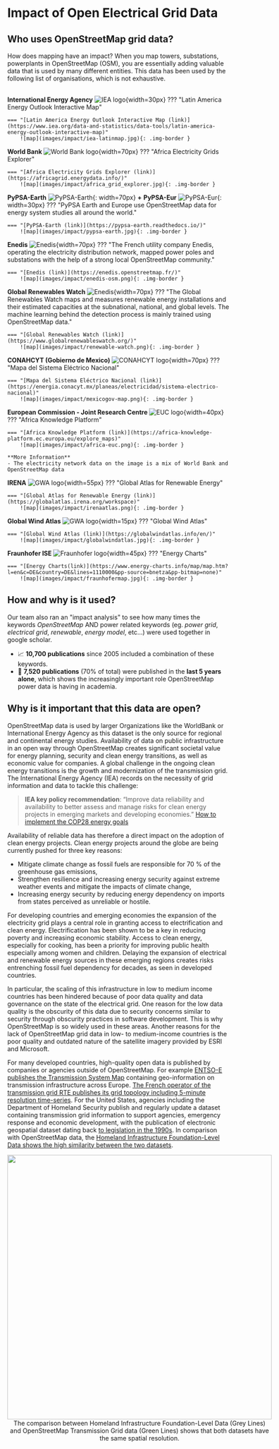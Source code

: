 <div class="page-headers">
<h1>Impact of Open Electrical Grid Data </h1>
</div>

## **<div class="tools-header">Who uses OpenStreetMap grid data?</div>**

How does mapping have an impact? When you map towers, substations, powerplants in OpenStreetMap (OSM), you are essentially adding valuable data that is used by many different entities. This data has been used by the following list of organisations, which is not exhaustive.
<br> <br>

**International Energy Agency**  ![IEA logo](images/impact/International-energy-agency-logo.png){width=30px} 
??? "Latin America Energy Outlook Interactive Map"
    
    === "[Latin America Energy Outlook Interactive Map (link)](https://www.iea.org/data-and-statistics/data-tools/latin-america-energy-outlook-interactive-map)"
        ![map](images/impact/iea-latinmap.jpg){: .img-border }

**World Bank**  ![World Bank logo](images/impact/worldbanklogo.jpg){width=70px} 
??? "Africa Electricity Grids Explorer"
    
    === "[Africa Electricity Grids Explorer (link)](https://africagrid.energydata.info/)"
        ![map](images/impact/africa_grid_explorer.jpg){: .img-border }


**PyPSA-Earth** ![PyPSA-Earth](images/impact/pypsa-earth-logo.png){: width=70px} **+** **PyPSA-Eur** ![PyPSA-Eur](images/impact/pypsa-eur-logo.jpg){: width=30px}
??? "PyPSA Earth and Europe use OpenStreetMap data for energy system studies all around the world."
    
    === "[PyPSA-Earth (link)](https://pypsa-earth.readthedocs.io/)"
        ![map](images/impact/pypsa-earth.jpg){: .img-border }

**Enedis**  ![Enedis](images/impact/enedis-logo.png){width=70px} 
??? "The French utility company Enedis, operating the electricity distribution network, mapped power poles and substations with the help of a strong local OpenStreetMap community."
    
    === "[Enedis (link)](https://enedis.openstreetmap.fr/)"
        ![map](images/impact/enedis-osm.png){: .img-border }


**Global Renewables Watch**  ![Enedis](images/impact/ms-logo.png){width=70px} 
??? "The Global Renewables Watch maps and measures renewable energy installations and their estimated capacities at the subnational, national, and global levels. The machine learning behind the detection process is mainly trained using OpenStreetMap data."
    
    === "[Global Renewables Watch (link)](https://www.globalrenewableswatch.org/)"
        ![map](images/impact/renewable-watch.png){: .img-border }
 
**CONAHCYT (Gobierno de Mexico)**  ![CONAHCYT logo](images/impact/conahcyt.png){width=70px} 
??? "Mapa del Sistema Eléctrico Nacional"
    
    === "[Mapa del Sistema Eléctrico Nacional (link)](https://energia.conacyt.mx/planeas/electricidad/sistema-electrico-nacional)"
        ![map](images/impact/mexicogov-map.png){: .img-border }
 
**European Commission - Joint Research Centre**  ![EUC logo](images/impact/euc-logo.jpg){width=40px} 
??? "Africa Knowledge Platform"
    
    === "[Africa Knowledge Platform (link)](https://africa-knowledge-platform.ec.europa.eu/explore_maps)"
        ![map](images/impact/africa-euc.png){: .img-border }

    **More Information**
    - The electricity network data on the image is a mix of World Bank and OpenStreetMap data 
 
**IRENA**  ![GWA logo](images/impact/irenalogo.jpg){width=55px} 
??? "Global Atlas for Renewable Energy"
    
    === "[Global Atlas for Renewable Energy (link)](https://globalatlas.irena.org/workspace)"
        ![map](images/impact/irenaatlas.png){: .img-border }
 
**Global Wind Atlas**  ![GWA logo](images/impact/globalwindatlaslogo.jpg){width=15px} 
??? "Global Wind Atlas"
    
    === "[Global Wind Atlas (link)](https://globalwindatlas.info/en/)"
        ![map](images/impact/globalwindatlas.jpg){: .img-border }

**Fraunhofer ISE**  ![Fraunhofer logo](images/impact/fraunhoferlogo.jpg){width=45px} 
??? "Energy Charts"
    
    === "[Energy Charts(link)](https://www.energy-charts.info/map/map.htm?l=en&c=DE&country=DE&lines=1110000&pp-source=bnetza&pp-bitmap=none)"
        ![map](images/impact/fraunhofermap.jpg){: .img-border }

## **<div class="tools-header">How and why is it used?</div>**

Our team also ran an "impact analysis" to see how many times the keywords _OpenStreetMap_ AND power related keywords (eg. _power grid_, _electrical grid_, _renewable_, _energy model_, etc...) were used together in google scholar. 

 - 📈 **10,700 publications** since 2005 included a combination of these keywords.
 - 🚀 **7,520 publications** (70% of total) were published in the **last 5 years alone**, which shows the increasingly important role OpenStreetMap power data is having in academia.

## **<div class="tools-header">Why is it important that this data are open?</div>**

OpenStreetMap data is used by larger Organizations like the WorldBank or International Energy Agency as this dataset is the only source for regional and continental energy studies. Availability of data on public infrastructure in an open way through OpenStreetMap creates significant societal value for energy planning, security and clean energy transitions, as well as economic value for companies. A global challenge in the ongoing clean energy transitions is the growth and modernization of the transmission grid. The International Energy Agency (IEA) records on the necessity of grid information and data to tackle this challenge:

> **IEA key policy recommendation**: “Improve data reliability and availability to better assess and manage risks for clean energy projects in emerging markets and developing economies.”  [How to implement the COP28 energy goals](https://www.iea.org/events/from-taking-stock-to-taking-action-how-to-implement-the-cop28-energy-goals)

Availability of reliable data has therefore a direct impact on the adoption of clean energy projects. Clean energy projects around the globe are being currently pushed for three key reasons:

* Mitigate climate change as fossil fuels are responsible for 70 % of the greenhouse gas emissions,
* Strengthen resilience and increasing energy security against extreme weather events and mitigate the impacts of climate change,
* Increasing energy security by reducing energy dependency on imports from states perceived as unreliable or hostile.

For developing countries and emerging economies the expansion of the electricity grid plays a central role in granting access to electrification and clean energy. Electrification has been shown to be a key in reducing poverty and increasing economic stability. Access to clean energy, especially for cooking, has been a priority for improving public health especially among women and children. Delaying the expansion of electrical and renewable energy sources in these emerging regions creates risks entrenching fossil fuel dependency for decades, as seen in developed countries.

In particular, the scaling of this infrastructure in low to medium income countries has been hindered because of poor data quality and data governance on the state of the electrical grid. One reason for the low data quality is the obscurity of this data due to security concerns similar to security through obscurity practices in software development. This is why OpenStreetMap is so widely used in these areas. Another reasons for the lack of OpenStreetMap grid data in low- to medium-income countries is the poor quality and outdated nature of the satellite imagery provided by ESRI and Microsoft. 

For many developed countries, high-quality open data is published by companies or agencies outside of OpenStreetMap. For example [ENTSO-E publishes the Transmission System Map](https://www.entsoe.eu/data/map/) containing geo-information on transmission infrastructure across Europe. [The French operator of the transmission grid RTE publishes its grid topology including 5-minute resolution time-series](https://github.com/rte-france/structural-french-grid-data-with-detailed-topology-time-series). For the United States, agencies including the Department of Homeland Security publish and regularly update a dataset containing transmission grid information to support agencies, emergency response and economic development, with the publication of electronic geospatial dataset dating back [to legislation in the 1990s](https://www.govinfo.gov/content/pkg/WCPD-1994-04-18/pdf/WCPD-1994-04-18-Pg779.pdf). In comparison with OpenStreetMap data, the [Homeland Infrastructure Foundation-Level Data shows the high similarity between the two datasets](https://resilience.climate.gov/datasets/fedmaps::u-s-electric-power-transmission-lines/explore?location=38.846475%2C-76.984997%2C8.86). 


<div style="margin: 5px auto 20px auto; width: 600px; text-align: center;">
  <a href="../images/homeland-osm.png" target="_blank">
    <img src="../images/homeland-osm.png" class="img-border" style="width: 600px;">
  </a>
  <figcaption class="image-caption">
    The comparison between Homeland Infrastructure Foundation-Level Data (Grey Lines) and OpenStreetMap Transmission Grid data (Green Lines) shows that both datasets have the same spatial resolution.
  </figcaption>
</div>






